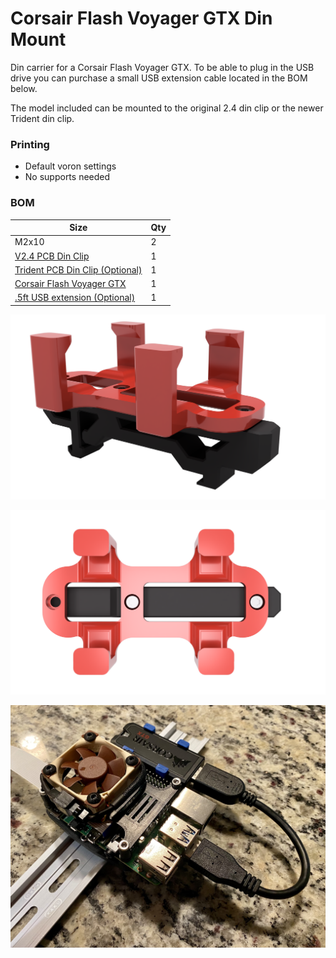 # Corsair Flash Voyager GTX Din Mount
Din carrier for a Corsair Flash Voyager GTX. To be able to plug in the USB drive you can purchase a small USB extension cable located in the BOM below.

The model included can be mounted to the original 2.4 din clip or the newer Trident din clip.

### Printing
  * Default voron settings
  * No supports needed

### BOM

Size | Qty
--- | ---
M2x10 | 2
[V2.4 PCB Din Clip](https://github.com/VoronDesign/Voron-2/blob/Voron2.4/STLs/VORON2.4/Electronics_Compartment/DIN_Brackets/pcb_din_clip_x3.stl) | 1
[Trident PCB Din Clip (Optional)](https://github.com/VoronDesign/Voron-Trident/blob/main/STLs/ElectronicsBay/pcb_din_clip_v2_x5.stl) | 1
[Corsair Flash Voyager GTX](https://www.amazon.com/Corsair-Flash-Voyager-128GB-Premium/dp/B079NVJPKV) | 1
[.5ft USB extension (Optional)](https://www.amazon.com/gp/product/B00S2N2Q4U/) | 1

![Corsair Flash Voyager GTX Din Mount](Images/voyager_gtx_din_mount.png)

![Corsair Flash Voyager GTX Din Mount](Images/voyager_gtx_din_mount_uni_2.png)

![Corsair Flash Voyager GTX Din Mount](Images/voyager_gtx_din_mount.jpg)
